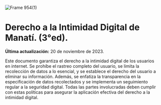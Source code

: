 ![Frame 954(1)](https://github.com/TornadoAzul/intimidad-digital-manati/assets/40547556/b7d728c1-bd84-4d70-a6d4-a7b662fa05f9)
# Derecho a la Intimidad Digital de Manatí. (3°ed).

**Última actualización:** 20 de noviembre de 2023.

Este documento garantiza el derecho a la intimidad digital de los usuarios en internet. Se prohíbe el rastreo completo del usuario, se limita la recolección de datos a lo esencial, y se establece el derecho del usuario a eliminar su información. Además, se enfatiza la transparencia en la especificación de datos recolectados y se implementa un seguimiento regular a la seguridad digital. Todas las partes involucradas deben cumplir con estas políticas para asegurar la aplicación efectiva del derecho a la intimidad digital.
